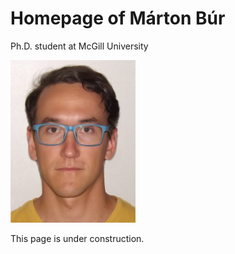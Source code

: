 # Homepage of Márton Búr
Ph.D. student at McGill University

<img src="images/marton-bur.jpg" alt="picture" style="width: 200px;"/>

This page is under construction.
